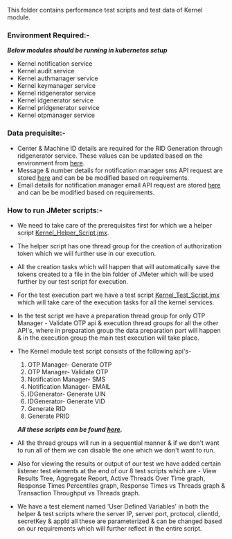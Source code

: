 This folder contains performance test scripts and test data of Kernel module.

### Environment Required:-
***Below modules should be running in kubernetes setup***

* Kernel notification service
* Kernel audit service
* Kernel authmanager service
* Kernel keymanager service
* Kernel ridgenerator service
* Kernel idgenerator service
* Kernel pridgenerator service
* Kernel otpmanager service

### Data prequisite:-
* Center & Machine ID details are required for the RID Generation through ridgenerator service. These values can be updated based on the environment from [here](https://github.com/mosip/mosip-performance-tests-mt/blob/1.2.0/commons/kernel/support-files/Center-MachineIDValues.csv).
* Message & number details for notification manager sms API request are stored [here](https://github.com/mosip/mosip-performance-tests-mt/blob/1.2.0/commons/kernel/support-files/messageAndNumberDetails.csv) and can be be modified based on requirements.
* Email details for notification manager email API request are stored [here](https://github.com/mosip/mosip-performance-tests-mt/blob/1.2.0/commons/kernel/support-files/emailDetails.csv) and can be be modified based on requirements.

### How to run JMeter scripts:-
* We need to take care of the prerequisites first for which we a helper script [Kernel_Helper_Script.jmx](https://github.com/mosip/mosip-performance-tests-mt/blob/1.2.0/commons/kernel/scripts/Kernel_Helper_Script.jmx).
* The helper script has one thread group for the creation of authorization token which we will further use in our execution.
* All the creation tasks which will happen that will automatically save the tokens created to a file in the bin folder of JMeter which will be used further by our test script for execution.
* For the test execution part we have a test script [Kernel_Test_Script.jmx](https://github.com/mosip/mosip-performance-tests-mt/blob/1.2.0/commons/kernel/scripts/Kernel_Test_Script.jmx) which will take care of the execution tasks for all the kernel services.
* In the test script we have a preparation thread group for only OTP Manager - Validate OTP api & execution thread groups for all the other API's, where in preparation group the data preparation part will happen & in the execution group the main test execution will take place.
* The Kernel module test script consists of the following api's-
   1. OTP Manager- Generate OTP
   2. OTP Manager- Validate OTP
   3. Notification Manager- SMS
   4. Notification Manager- EMAIL
   5. IDGenerator- Generate UIN
   6. IDGenerator- Generate VID
   7. Generate RID
   8. Generate PRID
  
  ***All these scripts can be found [here](https://github.com/mosip/mosip-performance-tests-mt/tree/1.2.0/commons/kernel/scripts).***
* All the thread groups will run in a sequential manner & if we don't want to run all of them we can disable the one which we don't want to run.
* Also for viewing the results or output of our test we have added certain listener test elements at the end of our 8 test scripts which are - View Results Tree, Aggregate Report, Active Threads Over Time graph, Response Times Percentiles graph, Response Times vs Threads graph & Transaction Throughput vs Threads graph.
* We have a test element named 'User Defined Variables' in both the helper & test scripts where the server IP, server port, protocol, clientId, secretKey & appId all these are parameterized & can be changed based on our requirements which will further reflect in the entire script.
